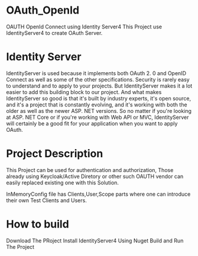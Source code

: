 # OAuth_OpenId
OAUTH OpenId Connect using Identity Server4
This Project use IdentityServer4 to create OAuth Server.

# Identity Server

IdentityServer is used because it implements both OAuth 2. 0 and OpenID Connect as well as some of the other specifications. Security is rarely easy to understand and to apply to your projects. But IdentityServer makes it a lot easier to add this building block to our project. And what makes IdentityServer so good is that it's built by industry experts, it's open source, and it's a project that is constantly evolving, and it's working with both the older as well as the newer ASP. NET versions. So no matter if you're looking at ASP. NET Core or if you're working with Web API or MVC, IdentityServer will certainly be a good fit for your application when you want to apply OAuth.

# Project Description

This Project can be used for authentication and authorization, Those already using Keycloak/Active Diretory or other such OAUTH vendor can easily replaced existing one with this Solution.

InMemoryConfig file has Clients,User,Scope parts where one can introduce their own Test Clients and Users.

# How to build

Download The PRoject
Install IdentityServer4 Using Nuget 
Build and Run The Project
